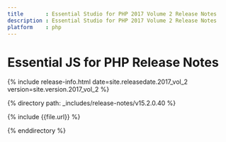 ```yaml
---
title		: Essential Studio for PHP 2017 Volume 2 Release Notes
description	: Essential Studio for PHP 2017 Volume 2 Release Notes
platform	: php
---
```


# Essential JS for PHP Release Notes

{% include release-info.html date=site.releasedate.2017_vol_2 version=site.version.2017_vol_2 %} 

{% directory path: _includes/release-notes/v15.2.0.40 %}

{% include {{file.url}} %}

{% enddirectory %}